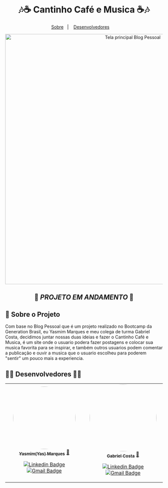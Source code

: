 <div>
  <h1 align="center">🎶☕ Cantinho Café e Musica ☕🎶</h1>
  <p align="center">
  <a href="#-sobre-o-projeto">Sobre</a>&nbsp;&nbsp;&nbsp;|&nbsp;&nbsp;&nbsp;
  <a href="#-desenvolvedores-">Desenvolvedores</a>&nbsp;&nbsp;&nbsp;&nbsp;&nbsp;&nbsp;
</div>

<div align="center">
 <img align=center src="https://imgur.com/O4Kghev.jpg" alt="Tela principal Blog Pessoal" width="800">
</div>
<div align= "center">
  
## 🔧 ***PROJETO EM ANDAMENTO*** 🔧
  </div>
  
## 📑 Sobre o Projeto

<p>Com base no Blog Pessoal que é um projeto realizado no Bootcamp da Generation Brasil, eu Yasmim Marques e meu colega de turma Gabriel Costa, decidimos juntar nossas duas ideias e fazer o Cantinho Café e Musica, é um site onde o usuario podera fazer postagens e colocar sua musica favorita para se inspirar, e também outros usuarios podem comentar a publicação e ouvir a musica que o usuario escolheu para poderem "sentir" um pouco mais a experiencia.
<br />

<div>
  
## 👩‍💻 Desenvolvedores 👨‍💻
<table>
  <tr>
	  <td align="center"><a href="https://github.com/ymilharal">
 <img style="border-radius: 70%;" src="https://imgur.com/iIKt9NX.jpg" width="200px;" alt=""/>
 <br />
 <sub><b>Yasmim(Yas) Marques</b></sub></a> <a href="https://github.com/ymilharal" title="YasmimMarques">🎈</a>
 <br />
 
[![Linkedin Badge](https://img.shields.io/badge/-Yasmim-blue?style=flat-square&logo=Linkedin&logoColor=white&link=https://www.linkedin.com/in/yasmim-marques-santos/)](https://www.linkedin.com/in/yasmim-marques-santos/) 
[![Gmail Badge](https://img.shields.io/badge/-gmail-c14438?style=flat-square&logo=Gmail&logoColor=white&link=mailto:mianjysnow@gmail.com)](mailto:mianjysnow@gmail.com)
  
  </td>    
      <td align="center"><a href="https://github.com/GabrielCS02">
 <img style="border-radius: 80%;" src="https://imgur.com/azx63Nf.jpg" width="214px;" alt=""/>
 <br />
 <sub><b>Gabriel Costa</b></sub></a> <a href="https://github.com/GabrielCS02" title="GabrielCosta">🚀</a>
 <br />
 
[![Linkedin Badge](https://img.shields.io/badge/-Gabriel-blue?style=flat-square&logo=Linkedin&logoColor=white&link=https://www.linkedin.com/in/gabrielcs02/)](https://www.linkedin.com/in/gabrielcs02/) 
[![Gmail Badge](https://img.shields.io/badge/-gmail-c14438?style=flat-square&logo=Gmail&logoColor=white&link=mailto:gacosil0204@gmail.com)](mailto:gacosil0204@gmail.com)
	  
</tr>
</table>
